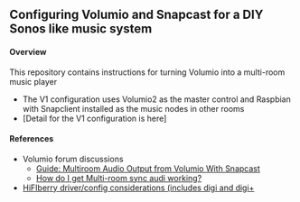 ## Configuring Volumio and Snapcast for a DIY Sonos like music system

#### Overview
This repository contains instructions for turning Volumio into a multi-room music player
* The V1 configuration uses Volumio2 as the master control and Raspbian with Snapclient installed as the music nodes in other rooms
 * [Detail for the V1 configuration is here]


#### References
* Volumio forum discussions
  * [Guide: Multiroom Audio Output from Volumio With Snapcast](https://volumio.org/forum/multiroom-audio-output-from-volumio-with-snapcast-t3217.html)
  * [How do I get Multi-room sync audi working?](https://volumio.org/forum/how-get-multi-room-sync-audio-working-t4685.html)
* [HiFIberry driver/config considerations (includes digi and digi+](https://www.hifiberry.com/upgrading-raspbian-to-jessie/)
